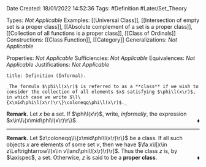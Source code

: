 <br />
<br />

Date Created: 18/01/2022 14:52:36
Tags: #Definition #Later/Set_Theory

Types: _Not Applicable_
Examples: [[Universal Class]], [[Intersection of empty set is a proper class]], [[Absolute complement of a set is a proper class]], [[Collection of all functions is a proper class]], [[Class of Ordinals]]
Constructions: [[Class Function]], [[Category]]
Generalizations: _Not Applicable_

Properties: _Not Applicable_
Sufficiencies: _Not Applicable_
Equivalences: _Not Applicable_
Justifications: _Not Applicable_

``` ad-Definition
title: Definition (Informal).

_The formula $\phi\l(x\r)$ is referred to as a **class** if we wish to consider the collection of all elements $x$ satisfying $\phi\l(x\r)$, in which case we write $\l\{x\mid\phi\l(x\r)\r\}\coloneqq\phi\l(x\r)$._

```

**Remark.** Let $x$ be a set. If $\phi\l(x\r)$, write, _informally_, the expression $x\in\l\{x\mid\phi\l(x\r)\r\}$.<span style="float:right;">$\blacklozenge$</span>

---

**Remark.** Let $z\coloneqq\l\{x\mid\phi\l(x\r)\r\}$ be a class. If all such objects $x$ are elements of some set $v$, then we have $\fa x\l[x\in z\Leftrightarrow\l(x\in v\land\phi\l(x\r)\r)\r]$. Thus the class $z$ is, by $\axispec$, a set. Otherwise, $z$ is said to be a **proper class**.<span style="float:right;">$\blacklozenge$</span>
